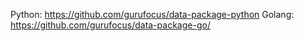 Python: https://github.com/gurufocus/data-package-python
Golang: https://github.com/gurufocus/data-package-go/
